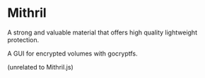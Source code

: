 # Mithril
A strong and valuable material that offers high quality lightweight protection. 

A GUI for encrypted volumes with gocryptfs.

(unrelated to Mithril.js)
